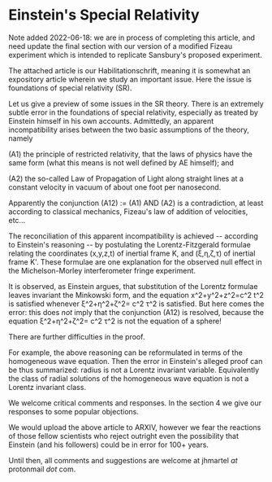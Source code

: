 # Einstein's Special Relativity

Note added 2022-06-18: we are in process of completing this article, and need update the final section with our version of a modified Fizeau experiment which is intended to replicate Sansbury's proposed experiment. 

The attached article is our Habilitationschrift, meaning it is somewhat an expository article wherein we study an important issue. Here the issue is foundations of special relativity (SR). 

Let us give a preview of some issues in the SR theory. There is an extremely subtle error in the foundations of special relativity, especially as treated by Einstein himself in his own accounts. Admittedly, an apparent incompatibility arises between the two basic assumptions of the theory, namely 

(A1) the principle of restricted relativity, that the laws of physics have the same form (what this means is not well defined by AE himself); and 

(A2) the so-called Law of Propagation of Light along straight lines at a constant velocity in vacuum of about one foot per nanosecond. 

Apparently the conjunction (A12) := (A1) AND (A2) is a contradiction, at least according to classical mechanics, Fizeau's law of addition of velocities, etc...

The reconciliation of this apparent incompatibility is achieved -- according to Einstein's reasoning -- by postulating the Lorentz-Fitzgerald formulae relating the coordinates (x,y,z,t) of inertial frame K, and (ξ,η,ζ,τ) of inertial frame K'. These formulae are one explanation for the observed null effect in the Michelson-Morley interferometer fringe experiment.

It is observed, as Einstein argues, that substitution of the Lorentz formulae leaves invariant the Minkowski form, and the equation x^2+y^2+z^2=c^2 t^2 is satisfied whenever  ξ^2+η^2+ζ^2= c^2 τ^2 is satisfied. But here comes the error: this does *not* imply that the conjunction (A12) is resolved, because the equation ξ^2+η^2+ζ^2= c^2 τ^2 is not the equation of a sphere! 

There are further difficulties in the proof.

For example, the above reasoning can be reformulated in terms of the homogeneous wave equation. 
Then the error in Einstein's alleged proof can be thus summarized: radius is not a Lorentz invariant variable. Equivalently the class of radial solutions of the homogeneous wave equation is not a Lorentz invariant class. 

We welcome critical comments and responses. In the section 4 we give our responses to some popular objections. 

We would upload the above article to ARXIV, however we fear the reactions of those fellow scientists who reject outright even the possibility that Einstein (and his followers) could be in error for 100+ years. 

Until then, all comments and suggestions are welcome at jhmartel *at* protonmail *dot* com.
